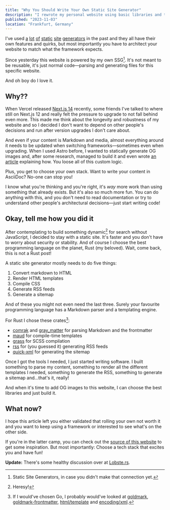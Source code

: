 ```yaml
---
title: "Why You Should Write Your Own Static Site Generator"
description: "I rewrote my personal website using basic libraries and the flexibility is incredible."
published: "2023-11-03"
location: "Frankfurt, Germany"
---
```


I've used [a](https://jekyllrb.com) [lot](https://gohugo.io) 
[of](https://www.11ty.dev) [static](https://www.getzola.org) 
[site](https://nextjs.org) [generators](https://astro.build) in the past and 
they all have their own features and quirks, but most importantly you have to
architect your website to match what the framework expects.

Since yesterday this website is powered by my own SSG[^1].
It's not meant to be reusable, it's just normal code—parsing and generating 
files for this specific website.

And oh boy do I love it.

<!-- more -->

## Why??

When Vercel released [Next.js 14](https://nextjs.org/blog/next-14) recently, 
some friends I've talked to where still on Next.js 12 and really felt the 
pressure to upgrade to not fall behind even more.
This made me think about the longevity and robustness of my website and so I 
decided I don't want to depend on other people's decisions and run after version
upgrades I don't care about.

And even if your content is Markdown and media, almost everything around it
needs to be updated when switching frameworks—sometimes even when upgrading.
When I used Astro before, I wanted to statically generate OG images and, after 
some research, managed to build it and even wrote
[an article](/articles/static-og-images-in-astro) explaining how. 
You loose all of this custom logic.

Plus, you get to choose your own stack. 
Want to write your content in AsciiDoc? No-one can stop you!

I know what you're thinking and you're right, it's _way_ more work than using 
something that already exists.
But it's also so much more fun.
You can do anything with this, and you don't need to read documentation or try
to understand other people's architectural decisions—just start writing code!

## Okay, tell me how you did it

After contemplating to build something dynamic[^2] for search without 
JavaScript, I decided to stay with a static site. 
It's faster and you don't have to worry about security or stability.
And of course I choose the best programming language on the planet, Rust (my 
beloved). 
Wait, come back, this is not a Rust post!

A static site generator mostly needs to do five things:

1. Convert markdown to HTML
1. Render HTML templates
1. Compile CSS
1. Generate RSS feeds
1. Generate a sitemap

And of these you might not even need the last three.
Surely your favourite programming language has a Markdown parser and a 
templating engine.

For Rust I chose these crates[^3]:

- [comrak](https://crates.io/crates/comrak) and [gray_matter](https://crates.io/crates/gray_matter) for parsing Markdown and the frontmatter
- [maud](https://maud.lambda.xyz) for compile-time templates
- [grass](https://crates.io/crates/grass) for SCSS compilation
- [rss](https://crates.io/crates/rss) for (you guessed it) generating RSS feeds
- [quick-xml](https://crates.io/crates/quick-xml) for generating the sitemap

Once I got the tools I needed, I just started writing software.
I built something to parse my content, something to render all the different 
templates I needed, something to generate the RSS, something to generate a 
sitemap and…that's it, really!

And when it's time to add OG images to this website, I can choose the best
libraries and just build it.

## What now?

I hope this article left you either validated that rolling your own not worth it 
and you want to keep using a framework or interested to see what's on the other
side.

If you're in the latter camp, you can check out the 
[source of this website](https://github.com/bahlo/arne.me) to get some 
inspiration.
But most importantly: Choose a tech stack that excites you and have fun!

**Update:** There's some healthy discussion over at
[Lobste.rs](https://lobste.rs/s/5hf7qf/why_you_should_write_your_own_static_site).

[^1]: Static Site Generators, in case you didn't make that connection yet.
[^2]: Heresy!
[^3]: If I would've chosen Go, I probably would've looked at [goldmark](https://github.com/yuin/goldmark), [goldmark-frontmatter](https://github.com/abhinav/goldmark-frontmatter), [html/template](https://pkg.go.dev/html/template) and [encoding/xml](https://pkg.go.dev/encoding/xml).
